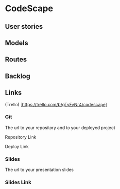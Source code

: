 # CodeScape

## User stories


## Models


## Routes

## Backlog


## Links
(Trello) [https://trello.com/b/gTyFyNr4/codescape]


### Git
The url to your repository and to your deployed project

Repository Link

Deploy Link

### Slides
The url to your presentation slides

### Slides Link